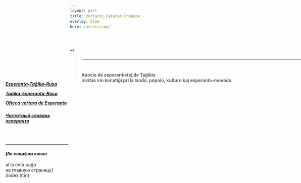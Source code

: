 ```yaml
---
layout: post
title: Vortaroj Луғатҳо Словари
overlay: blue
hero: /assets/img/
---
```




<div id="Layer1" style="Z-INDEX: 1; LEFT: 225px; WIDTH: 777px; POSITION: absolute; TOP: 206px; HEIGHT: 393px">

> # 
> 
> <div data-align="center">
> 
> ****
> 
> </div>
> 
>   
>   
> 
> # 
> 
> <div data-align="center">
> 
> **Asocio de esperantistoj de Taĝikio  
> invitas vin konatiĝi pri la lando, popolo, kulturo kaj
> esperanto-movado**
> 
> </div>
> 
>   

</div>

![](index.files/spacer.gif)

<div id="layer2" style="position: absolute; width: 199px; height: 25px; z-index: 2; left: 24px;
 top: 300px">

***<span lang="ru"> [Esperanta-Taĝika-Rusa](etrvortaro.htm)</span>***

</div>

<div id="layer2" style="position: absolute; width: 199px; height: 25px; z-index: 2; left: 24px;
 top: 330px">

***<span lang="ru"> [Taĝika-Esperanta-Rusa](terlugat.htm)</span>***

</div>

<div id="layer2" style="position: absolute; width: 199px; height: 25px; z-index: 2; left: 24px;
 top: 360px">

***<span lang="ru"> [Ofteca vortaro de Esperanto](vortaroj/ofteca.htm)
</span>***

</div>

<div id="layer2" style="position: absolute; width: 199px; height: 25px; z-index: 2; left: 24px;
 top: 400px">

***<span lang="ru"> [Частотный словарь
эсперанто](vortaroj/chastot.htm)</span>***

</div>

<div id="layer2" style="position: absolute; width: 199px; height: 25px; z-index: 2; left: 24px;
 top: 500px">

******

#### [ба саҳифаи аввал  
al la ĉefa paĝo  
на главную страницу](index.htm)

</div>

**


